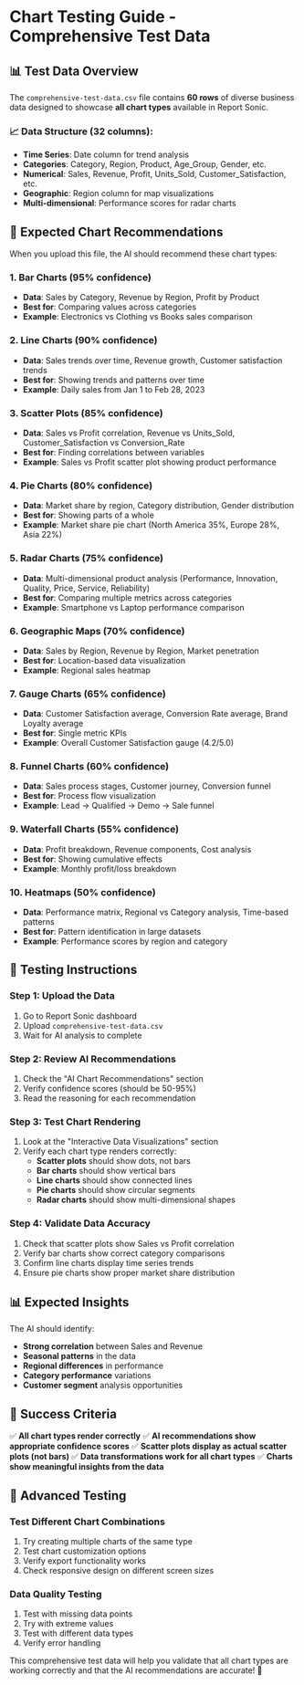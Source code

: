 # Chart Testing Guide - Comprehensive Test Data

## 📊 Test Data Overview

The `comprehensive-test-data.csv` file contains **60 rows** of diverse business data designed to showcase **all chart types** available in Report Sonic.

### 📈 Data Structure (32 columns):
- **Time Series**: Date column for trend analysis
- **Categories**: Category, Region, Product, Age_Group, Gender, etc.
- **Numerical**: Sales, Revenue, Profit, Units_Sold, Customer_Satisfaction, etc.
- **Geographic**: Region column for map visualizations
- **Multi-dimensional**: Performance scores for radar charts

## 🎯 Expected Chart Recommendations

When you upload this file, the AI should recommend these chart types:

### 1. **Bar Charts** (95% confidence)
- **Data**: Sales by Category, Revenue by Region, Profit by Product
- **Best for**: Comparing values across categories
- **Example**: Electronics vs Clothing vs Books sales comparison

### 2. **Line Charts** (90% confidence)
- **Data**: Sales trends over time, Revenue growth, Customer satisfaction trends
- **Best for**: Showing trends and patterns over time
- **Example**: Daily sales from Jan 1 to Feb 28, 2023

### 3. **Scatter Plots** (85% confidence)
- **Data**: Sales vs Profit correlation, Revenue vs Units_Sold, Customer_Satisfaction vs Conversion_Rate
- **Best for**: Finding correlations between variables
- **Example**: Sales vs Profit scatter plot showing product performance

### 4. **Pie Charts** (80% confidence)
- **Data**: Market share by region, Category distribution, Gender distribution
- **Best for**: Showing parts of a whole
- **Example**: Market share pie chart (North America 35%, Europe 28%, Asia 22%)

### 5. **Radar Charts** (75% confidence)
- **Data**: Multi-dimensional product analysis (Performance, Innovation, Quality, Price, Service, Reliability)
- **Best for**: Comparing multiple metrics across categories
- **Example**: Smartphone vs Laptop performance comparison

### 6. **Geographic Maps** (70% confidence)
- **Data**: Sales by Region, Revenue by Region, Market penetration
- **Best for**: Location-based data visualization
- **Example**: Regional sales heatmap

### 7. **Gauge Charts** (65% confidence)
- **Data**: Customer Satisfaction average, Conversion Rate average, Brand Loyalty average
- **Best for**: Single metric KPIs
- **Example**: Overall Customer Satisfaction gauge (4.2/5.0)

### 8. **Funnel Charts** (60% confidence)
- **Data**: Sales process stages, Customer journey, Conversion funnel
- **Best for**: Process flow visualization
- **Example**: Lead → Qualified → Demo → Sale funnel

### 9. **Waterfall Charts** (55% confidence)
- **Data**: Profit breakdown, Revenue components, Cost analysis
- **Best for**: Showing cumulative effects
- **Example**: Monthly profit/loss breakdown

### 10. **Heatmaps** (50% confidence)
- **Data**: Performance matrix, Regional vs Category analysis, Time-based patterns
- **Best for**: Pattern identification in large datasets
- **Example**: Performance scores by region and category

## 🧪 Testing Instructions

### Step 1: Upload the Data
1. Go to Report Sonic dashboard
2. Upload `comprehensive-test-data.csv`
3. Wait for AI analysis to complete

### Step 2: Review AI Recommendations
1. Check the "AI Chart Recommendations" section
2. Verify confidence scores (should be 50-95%)
3. Read the reasoning for each recommendation

### Step 3: Test Chart Rendering
1. Look at the "Interactive Data Visualizations" section
2. Verify each chart type renders correctly:
   - **Scatter plots** should show dots, not bars
   - **Bar charts** should show vertical bars
   - **Line charts** should show connected lines
   - **Pie charts** should show circular segments
   - **Radar charts** should show multi-dimensional shapes

### Step 4: Validate Data Accuracy
1. Check that scatter plots show Sales vs Profit correlation
2. Verify bar charts show correct category comparisons
3. Confirm line charts display time series trends
4. Ensure pie charts show proper market share distribution

## 📊 Expected Insights

The AI should identify:
- **Strong correlation** between Sales and Revenue
- **Seasonal patterns** in the data
- **Regional differences** in performance
- **Category performance** variations
- **Customer segment** analysis opportunities

## 🎯 Success Criteria

✅ **All chart types render correctly**
✅ **AI recommendations show appropriate confidence scores**
✅ **Scatter plots display as actual scatter plots (not bars)**
✅ **Data transformations work for all chart types**
✅ **Charts show meaningful insights from the data**

## 🚀 Advanced Testing

### Test Different Chart Combinations
1. Try creating multiple charts of the same type
2. Test chart customization options
3. Verify export functionality works
4. Check responsive design on different screen sizes

### Data Quality Testing
1. Test with missing data points
2. Try with extreme values
3. Test with different data types
4. Verify error handling

This comprehensive test data will help you validate that all chart types are working correctly and that the AI recommendations are accurate! 🎉
